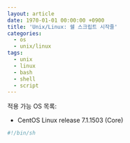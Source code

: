 ```yaml
---
layout: article
date: 1970-01-01 00:00:00 +0900
title: 'Unix/Linux: 쉘 스크립트 시작줄'
categories:
  - os
  - unix/linux
tags:
  - unix
  - linux
  - bash
  - shell
  - script
---
```


적용 가능 OS 목록:
- CentOS Linux release 7.1.1503 (Core)

```bash
#!/bin/sh
```
